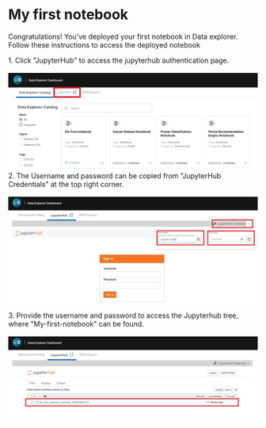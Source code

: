 
# My first notebook

<p>Congratulations! You've deployed your first notebook in Data explorer. Follow these instructions to access the deployed notebook</p>

<p>
1. Click "JupyterHub" to access the jupyterhub authentication page.<br><br>
<img src="_images/jupyterhub.JPG"/><br>
2. The Username and password can be copied from "JupyterHub Credentials" at the top right corner.<br><br>
<img src="_images/loginpage-n.JPG"/><br>
3. Provide the username and password to access the Jupyterhub tree, where "My-first-notebook" can be found.<br><br>
<img src="_images/notebook.JPG"/>
</p>



